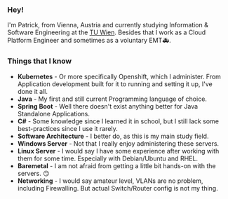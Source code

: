 ### Hey!

I'm Patrick, from Vienna, Austria and currently studying Information & Software Engineering at the [TU Wien](https://tuwien.ac.at). Besides that I work as a Cloud Platform Engineer and sometimes as a voluntary EMT🚑.

### Things that I know
- **Kubernetes** - Or more specifically Openshift, which I administer. From Application development built for it to running and setting it up, I've done it all.
- **Java** - My first and still current Programming language of choice.
-   **Spring Boot** - Well there doesn't exist anything better for Java Standalone Applications.
- **C#** - Some knowledge since I learned it in school, but I still lack some best-practices since I use it rarely.
- **Software Architecture** - I better do, as this is my main study field.
- **Windows Server** - Not that I really enjoy administering these servers.
- **Linux Server** - I would say I have some experience after working with them for some time. Especially with Debian/Ubuntu and RHEL.
- **Baremetal** - I am not afraid from getting a little bit hands-on with the servers. 😏
- **Networking** - I would say amateur level, VLANs are no problem, including Firewalling. But actual Switch/Router config is not my thing.



<!--
**PatrickZdarsky/PatrickZdarsky** is a ✨ _special_ ✨ repository because its `README.md` (this file) appears on your GitHub profile.

Here are some ideas to get you started:

- 🔭 I’m currently working on ...
- 🌱 I’m currently learning ...
- 👯 I’m looking to collaborate on ...
- 🤔 I’m looking for help with ...
- 💬 Ask me about ...
- 📫 How to reach me: ...
- 😄 Pronouns: ...
- ⚡ Fun fact: ...
-->
